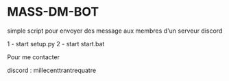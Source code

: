 # MASS-DM-BOT
simple script pour envoyer des message aux membres d'un serveur discord


1 - start setup.py 
2 - start start.bat

Pour me contacter

discord : millecenttrantrequatre
